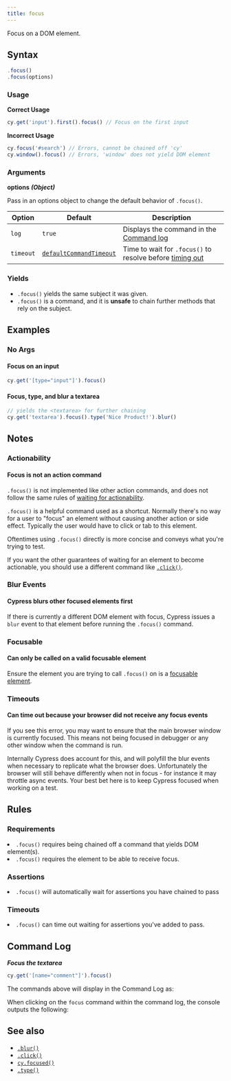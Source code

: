 ```yaml
---
title: focus
---
```


Focus on a DOM element.

## Syntax

```javascript
.focus()
.focus(options)
```

### Usage

**<Icon name="check-circle" color="green"></Icon> Correct Usage**

```javascript
cy.get('input').first().focus() // Focus on the first input
```

**<Icon name="exclamation-triangle" color="red"></Icon> Incorrect Usage**

```javascript
cy.focus('#search') // Errors, cannot be chained off 'cy'
cy.window().focus() // Errors, 'window' does not yield DOM element
```

### Arguments

**<Icon name="angle-right"></Icon> options** **_(Object)_**

Pass in an options object to change the default behavior of `.focus()`.

| Option    | Default                                                              | Description                                                                              |
| --------- | -------------------------------------------------------------------- | ---------------------------------------------------------------------------------------- |
| `log`     | `true`                                                               | Displays the command in the [Command log](/guides/core-concepts/cypress-app#Command-Log) |
| `timeout` | [`defaultCommandTimeout`](/guides/references/configuration#Timeouts) | Time to wait for `.focus()` to resolve before [timing out](#Timeouts)                    |

### Yields [<Icon name="question-circle"/>](/guides/core-concepts/introduction-to-cypress#Subject-Management)

- `.focus()` yields the same subject it was given.
- `.focus()` is a command, and it is **unsafe** to chain further methods that
  rely on the subject.

## Examples

### No Args

#### Focus on an input

```javascript
cy.get('[type="input"]').focus()
```

#### Focus, type, and blur a textarea

```javascript
// yields the <textarea> for further chaining
cy.get('textarea').focus().type('Nice Product!').blur()
```

## Notes

### Actionability

#### Focus is not an action command

`.focus()` is not implemented like other action commands, and does not follow
the same rules of
[waiting for actionability](/guides/core-concepts/interacting-with-elements).

`.focus()` is a helpful command used as a shortcut. Normally there's no way for
a user to "focus" an element without causing another action or side effect.
Typically the user would have to click or tab to this element.

Oftentimes using `.focus()` directly is more concise and conveys what you're
trying to test.

If you want the other guarantees of waiting for an element to become actionable,
you should use a different command like [`.click()`](/api/commands/click).

### Blur Events

#### Cypress blurs other focused elements first

If there is currently a different DOM element with focus, Cypress issues a
`blur` event to that element before running the `.focus()` command.

### Focusable

#### Can only be called on a valid focusable element

Ensure the element you are trying to call `.focus()` on is a
[focusable element](https://www.w3.org/TR/html5/editing.html#focusable).

### Timeouts

#### Can time out because your browser did not receive any focus events

If you see this error, you may want to ensure that the main browser window is
currently focused. This means not being focused in debugger or any other window
when the command is run.

Internally Cypress does account for this, and will polyfill the blur events when
necessary to replicate what the browser does. Unfortunately the browser will
still behave differently when not in focus - for instance it may throttle async
events. Your best bet here is to keep Cypress focused when working on a test.

## Rules

### Requirements [<Icon name="question-circle"/>](/guides/core-concepts/introduction-to-cypress#Chains-of-Commands)

<List><li>`.focus()` requires being chained off a command that yields DOM
element(s).</li><li>`.focus()` requires the element to be able to receive
focus.</li></List>

### Assertions [<Icon name="question-circle"/>](/guides/core-concepts/introduction-to-cypress#Assertions)

<List><li>`.focus()` will automatically wait for assertions you have chained to
pass</li></List>

### Timeouts [<Icon name="question-circle"/>](/guides/core-concepts/introduction-to-cypress#Timeouts)

<List><li>`.focus()` can time out waiting for assertions you've added to
pass.</li></List>

## Command Log

**_Focus the textarea_**

```javascript
cy.get('[name="comment"]').focus()
```

The commands above will display in the Command Log as:

<DocsImage src="/img/api/focus/get-input-then-focus.png" alt="Command Log focus" ></DocsImage>

When clicking on the `focus` command within the command log, the console outputs
the following:

<DocsImage src="/img/api/focus/console-log-textarea-that-was-focused-on.png" alt="console.log focus" ></DocsImage>

## See also

- [`.blur()`](/api/commands/blur)
- [`.click()`](/api/commands/click)
- [`cy.focused()`](/api/commands/focused)
- [`.type()`](/api/commands/type)
